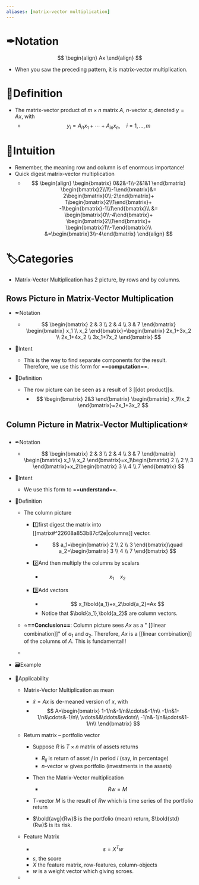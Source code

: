 ```yaml
---
aliases: [matrix-vector multiplication]
---
```


# ✒Notation
$$
\begin{align}
Ax
\end{align}
$$
- When you saw the preceding pattern, it is matrix-vector multiplication.

# 📝Definition
- The matrix-vector product of $m\times n$ matrix $A$, $n$-vector $x$, denoted $y = Ax$, with
    - $$
      y_i=A_{i1}x_1+\cdots+A_{in}x_n,\quad i=1,...,m
      $$
    
# 🧠Intuition
- Remember, the meaning row and column is of enormous importance!
- Quick digest matrix-vector multiplication
    - $$
      \begin{align}
      \begin{bmatrix}
      0&2&-1\\-2&1&1
      \end{bmatrix} 
      \begin{bmatrix}2\\1\\-1\end{bmatrix}&=
      2\begin{bmatrix}0\\-2\end{bmatrix}+
      1\begin{bmatrix}2\\1\end{bmatrix}+
      -1\begin{bmatrix}-1\\1\end{bmatrix}\\
      &=
      \begin{bmatrix}0\\-4\end{bmatrix}+
      \begin{bmatrix}2\\1\end{bmatrix}+
      \begin{bmatrix}1\\-1\end{bmatrix}\\
      &=\begin{bmatrix}3\\-4\end{bmatrix}
      \end{align}
      $$
      
# 🏷Categories
- Matrix-Vector Multiplication has 2 picture, by rows and by columns.
## Rows Picture in Matrix-Vector Multiplication
- ✒Notation
    - $$
      \begin{bmatrix}
      2 & 3 \\
      2 & 4 \\
      3 & 7 
      \end{bmatrix}
      \begin{bmatrix}
      x_1 \\
      x_2 
      \end{bmatrix}=\begin{bmatrix}
      2x_1+3x_2 \\
      2x_1+4x_2 \\
      3x_1+7x_2 
      \end{bmatrix}
      $$
    
- 🎯Intent
    - This is the way to find separate components for the result. Therefore, we use this form for ==**computation**==.
    
- 📝Definition
    - The row picture can be seen as a result of 3 [[dot product]]s.
        - $$
          \begin{bmatrix}
          2&3
          \end{bmatrix}
          \begin{bmatrix}
          x_1\\x_2
          \end{bmatrix}=2x_1+3x_2
          $$
        
## Column Picture in Matrix-Vector Multiplication⭐
- ✒Notation
    - $$
      \begin{bmatrix}
      2 & 3 \\
      2 & 4 \\
      3 & 7 
      \end{bmatrix}
      \begin{bmatrix}
      x_1 \\
      x_2 
      \end{bmatrix}=x_1\begin{bmatrix}
      2 \\
      2 \\
      3 
      \end{bmatrix}+x_2\begin{bmatrix}
      3 \\
      4 \\
      7 
      \end{bmatrix}
      $$
    
- 🎯Intent
    - We use this form to ==**understand**==.
    
- 📝Definition
    - The column picture
        - 1️⃣first digest the matrix into [[matrix#^22608a853b87cf2e|columns]] vector.
            - $$
              a_1=\begin{bmatrix}
              2 \\
              2 \\
              3 
              \end{bmatrix}\quad a_2=\begin{bmatrix}
              3 \\
              4 \\
              7 
              \end{bmatrix}
              $$
            
        - 2️⃣And then multiply the columns by scalars
            - $$
              x_1\quad x_2
              $$
            
        - 3️⃣Add vectors
            - $$
              x_1\bold{a_1}+x_2\bold{a_2}=Ax
              $$
            - Notice that $\bold{a_1},\bold{a_2}$ are column vectors.
            
    - ⭐**==Conclusion==**: Column picture sees $Ax$ as a " [[linear combination]]" of $a_1$ and $a_2$. Therefore, $Ax$ is a [[linear combination]] of the columns of $A$. This is fundamental!!
  -
  
- 🗃Example

- 🤳Applicability
    - Matrix-Vector Multiplication as mean
        - $\tilde{x}=Ax$ is de-meaned version of $x$, with
        - $$
          A=\begin{bmatrix}
          1-1/n&-1/n&\cdots&-1/n\\
          -1/n&1-1/n&\cdots&-1/n\\
          \vdots&&\ddots&\vdots\\
          -1/n&-1/n&\cdots&1-1/n\\
          \end{bmatrix}
          $$
          
    - Return matrix – portfolio vector
        - Suppose $R$ is $T\times n$ matrix of assets returns
            - $R_{ij}$ is return of asset $j$ in period $i$ (say, in percentage)
            - $n$-vector $w$ gives portfolio (investments in the assets)
            
        - Then the Matrix-Vector multiplication
            - $$
              Rw=M
              $$
            
        - $T$-vector $M$ is the result of $Rw$ which is time series of the portfolio return
        - $\bold{avg}(Rw)$ is the portfolio (mean) return, $\bold{std}(Rw)$ is its risk.
        
    - Feature Matrix
        - $$
          s=X^Tw
          $$
        - $s$, the score
        - $X$ the feature matrix, row-features, column-objects
        - $w$ is a weight vector which giving scroes.
        
  -
  